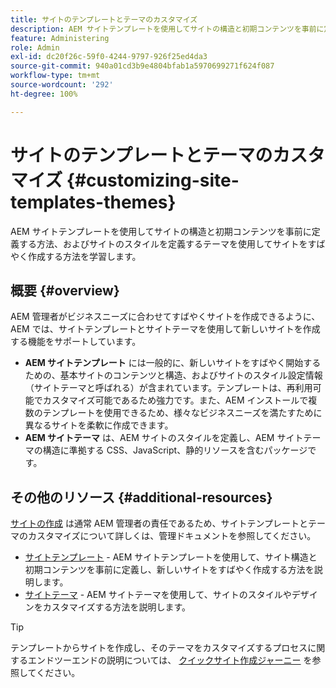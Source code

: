 ```yaml
---
title: サイトのテンプレートとテーマのカスタマイズ
description: AEM サイトテンプレートを使用してサイトの構造と初期コンテンツを事前に定義する方法、およびサイトのスタイルを定義するテーマを使用してサイトをすばやく作成する方法を学習します。
feature: Administering
role: Admin
exl-id: dc20f26c-59f0-4244-9797-926f25ed4da3
source-git-commit: 940a01cd3b9e4804bfab1a5970699271f624f087
workflow-type: tm+mt
source-wordcount: '292'
ht-degree: 100%

---
```


# サイトのテンプレートとテーマのカスタマイズ {#customizing-site-templates-themes}

AEM サイトテンプレートを使用してサイトの構造と初期コンテンツを事前に定義する方法、およびサイトのスタイルを定義するテーマを使用してサイトをすばやく作成する方法を学習します。

## 概要 {#overview}

AEM 管理者がビジネスニーズに合わせてすばやくサイトを作成できるように、AEM では、サイトテンプレートとサイトテーマを使用して新しいサイトを作成する機能をサポートしています。

* **AEM サイトテンプレート** には一般的に、新しいサイトをすばやく開始するための、基本サイトのコンテンツと構造、およびサイトのスタイル設定情報（サイトテーマと呼ばれる）が含まれています。テンプレートは、再利用可能でカスタマイズ可能であるため強力です。また、AEM インストールで複数のテンプレートを使用できるため、様々なビジネスニーズを満たすために異なるサイトを柔軟に作成できます。
* **AEM サイトテーマ** は、AEM サイトのスタイルを定義し、AEM サイトテーマの構造に準拠する CSS、JavaScript、静的リソースを含むパッケージです。

## その他のリソース {#additional-resources}

[サイトの作成](/help/sites-cloud/administering/site-creation/create-site.md) は通常 AEM 管理者の責任であるため、サイトテンプレートとテーマのカスタマイズについて詳しくは、管理ドキュメントを参照してください。

* [サイトテンプレート](/help/sites-cloud/administering/site-creation/site-templates.md) - AEM サイトテンプレートを使用して、サイト構造と初期コンテンツを事前に定義し、新しいサイトをすばやく作成する方法を説明します。
* [サイトテーマ](/help/sites-cloud/administering/site-creation/site-themes.md) - AEM サイトテーマを使用して、サイトのスタイルやデザインをカスタマイズする方法を説明します。

>[!TIP]
>
>テンプレートからサイトを作成し、そのテーマをカスタマイズするプロセスに関するエンドツーエンドの説明については、 [クイックサイト作成ジャーニー](/help/journey-sites/quick-site/overview.md) を参照してください。
